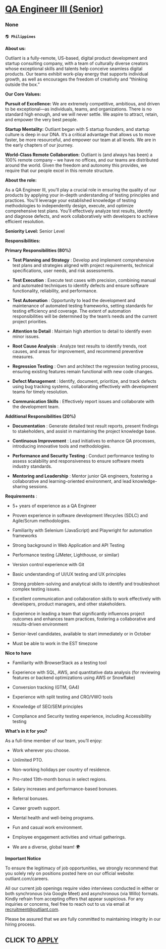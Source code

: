# [QA Engineer III (Senior)](https://www.remotewlb.com/apply/qa-engineer-iii-senior-130277)  
### None  
#### `🌎 Philippines`  

**About us:**

Outliant is a fully-remote, US-based, digital product development and startup consulting company, with a team of culturally diverse creators whose exceptional skills and talents help conceive seamless digital products. Our teams exhibit work-play energy that supports individual growth, as well as encourages the freedom of creativity and “thinking outside the box.”

 **Our Core Values:**

 **Pursuit of Excellence:** We are extremely competitive, ambitious, and driven to be exceptional—as individuals, teams, and organizations. There is no standard high enough, and we will never settle. We aspire to attract, retain, and empower the very best people.

 **Startup Mentality:** Outliant began with 5 startup founders, and startup culture is deep in our DNA. It’s a critical advantage that allows us to move faster, be more resourceful, and empower our team at all levels. We are in the early chapters of our journey.

 **World-Class Remote Collaboration:** Outliant is (and always has been) a 100% remote company – we have no offices, and our teams are distributed around the world. Given the freedom and autonomy this provides, we require that our people excel in this remote structure.

 **About the role:**

As a QA Engineer III, you'll play a crucial role in ensuring the quality of our products by applying your in-depth understanding of testing principles and practices. You'll leverage your established knowledge of testing methodologies to independently design, execute, and optimize comprehensive test plans. You'll effectively analyze test results, identify and diagnose defects, and work collaboratively with developers to achieve efficient resolution.

 **Seniority Level:** Senior Level

 **Responsibilities:**

 **Primary Responsibilities (80%)**

  *  **Test Planning and Strategy** : Develop and implement comprehensive test plans and strategies aligned with project requirements, technical specifications, user needs, and risk assessments.

  *  **Test Execution** : Execute test cases with precision, combining manual and automated techniques to identify defects and ensure software functionality, reliability, and performance.

  *  **Test Automation** : Opportunity to lead the development and maintenance of automated testing frameworks, setting standards for testing efficiency and coverage. The extent of automation responsibilities will be determined by the team’s needs and the current project priorities.

  *  **Attention to Detail** : Maintain high attention to detail to identify even minor issues.

  *  **Root Cause Analysis** : Analyze test results to identify trends, root causes, and areas for improvement, and recommend preventive measures.

  *  **Regression Testing** : Own and architect the regression testing process, ensuring existing features remain functional with new code changes.

  *  **Defect Management** : Identify, document, prioritize, and track defects using bug tracking systems, collaborating effectively with development teams for timely resolution.

  *  **Communication Skills** : Effectively report issues and collaborate with the development team.

 **Additional Responsibilities (20%)**

  *  **Documentation** : Generate detailed test result reports, present findings to stakeholders, and assist in maintaining the project knowledge base.

  *  **Continuous Improvement** : Lead initiatives to enhance QA processes, introducing innovative tools and methodologies.

  *  **Performance and Security Testing** : Conduct performance testing to assess scalability and responsiveness to ensure software meets industry standards.

  *  **Mentoring and Leadership** : Mentor junior QA engineers, fostering a collaborative and learning-oriented environment, and lead knowledge-sharing sessions.  

 **Requirements** :

  * 5+ years of experience as a QA Engineer

  * Proven experience in software development lifecycles (SDLC) and Agile/Scrum methodologies.

  * Familiarity with Selenium (JavaScript) and Playwright for automation frameworks

  * Strong background in Web Application and API Testing

  * Performance testing (JMeter, Lighthouse, or similar)

  * Version control experience with Git

  * Basic understanding of UI/UX testing and UX principles

  * Strong problem-solving and analytical skills to identify and troubleshoot complex testing issues.

  * Excellent communication and collaboration skills to work effectively with developers, product managers, and other stakeholders.

  * Experience in leading a team that significantly influences project outcomes and enhances team practices, fostering a collaborative and results-driven environment

  * Senior-level candidates, available to start immediately or in October

  * Must be able to work in the EST timezone

 **Nice to have**

  * Familiarity with BrowserStack as a testing tool

  * Experience with SQL, AWS, and quantitative data analysis (for reviewing features or backend optimizations using AWS or Snowflake)

  * Conversion tracking (GTM, GA4)

  * Experience with split testing and CRO/VWO tools

  * Knowledge of SEO/SEM principles

  * Compliance and Security testing experience, including Accessibility testing

 **What’s in it for you?**

As a full-time member of our team, you’ll enjoy:

  * Work wherever you choose.

  * Unlimited PTO.

  * Non-working holidays per country of residence.

  * Pro-rated 13th-month bonus in select regions.

  * Salary increases and performance-based bonuses.

  * Referral bonuses.

  * Career growth support.

  * Mental health and well-being programs. 

  * Fun and casual work environment.

  * Employee engagement activities and virtual gatherings.

  * We are a diverse, global team! 🌍

 **Important Notice**

To ensure the legitimacy of job opportunities, we strongly recommend that you solely rely on positions posted here on our official website: outliant.com/careers.

All our current job openings require video interviews conducted in either or both synchronous (via Google Meet) and asynchronous (via Willo) formats. Kindly refrain from accepting offers that appear suspicious. For any inquiries or concerns, feel free to reach out to us via email at recruitment@outliant.com.

Please be assured that we are fully committed to maintaining integrity in our hiring process.

  
## CLICK TO [APPLY](https://www.remotewlb.com/apply/qa-engineer-iii-senior-130277)

